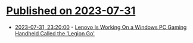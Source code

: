 # [Published on 2023-07-31](index.md)

* [2023-07-31, 23:20:00](https://tech.slashdot.org/story/23/07/31/217229/lenovo-is-working-on-a-windows-pc-gaming-handheld-called-the-legion-go?utm_source=rss1.0mainlinkanon&utm_medium=feed) - [Lenovo Is Working On a Windows PC Gaming Handheld Called the 'Legion Go'](https://tech.slashdot.org/story/23/07/31/217229/lenovo-is-working-on-a-windows-pc-gaming-handheld-called-the-legion-go?utm_source=rss1.0mainlinkanon&utm_medium=feed)
